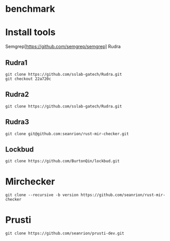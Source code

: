 # benchmark
# Install tools
Semgrep[https://github.com/semgrep/semgrep]
Rudra
## Rudra1
```
git clone https://github.com/sslab-gatech/Rudra.git
git checkout 22a720c
```
## Rudra2
```
git clone https://github.com/sslab-gatech/Rudra.git
```
## Rudra3
```
git clone git@github.com:seanrion/rust-mir-checker.git
```
## Lockbud
```
git clone https://github.com/BurtonQin/lockbud.git
```
# Mirchecker
```
git clone --recursive -b version https://github.com/seanrion/rust-mir-checker
```
# Prusti
```
git clone https://github.com/seanrion/prusti-dev.git
```